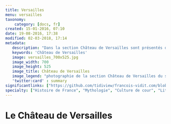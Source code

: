 ```yaml
---
title: Versailles
menu: versailles
taxonomy:
    category: [docs, fr]
created: 15-01-2016, 07:10
date: 19-08-2016, 17:38
modified: 02-03-2018, 17:14
metadata:
   description: "Dans la section Château de Versailles sont présentés des documents qui permettent d'approfondir la compréhension d'œuvres présentées au Château de Versailles, que ce soit dans le palais, les jardins ou à Trianon. Par exemple, le texte présentant le plafond de François Lemoyne intitulé l'Apothéose d'Hercule, des extraits de textes antiques ayant inspirés certaines œuvres visibles à Trianon ou encore des sculptures dans les jardins."
   keywords: 'Château de Versailles'
   image: versailles_700x525.jpg
   image_width: 700
   image_height: 525
   image_title: Château de Versailles
   image_legend: "photographie de la section Château de Versailles du site francois-vidit.com"
   'twitter:card' : summary
significantlinks: ["https://github.com/tidiview/francois-vidit.com/blob/master/user/sites/docs/pages/01.home/02.versailles/chapter.fr.md"]
specialty: ["Histoire de France", "Mythologie", "Culture de cour", "Littérature de l'Empire Romain", "Littérature romaine impériale", "Château de Versailles"]
---
```


# Le Château de Versailles